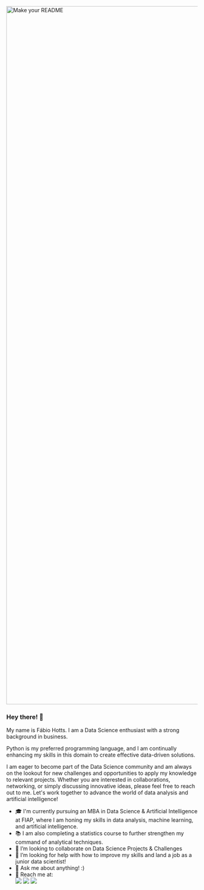 <p align=”center”>

<img width="1834" alt="Make your README" src="https://github.com/fhotts/fhotts/assets/122341337/d4d04ab3-9388-4136-846f-0adcdddc832a">

</p>

### Hey there! 👋

My name is Fábio Hotts. I am a Data Science enthusiast with a strong background in business.

Python is my preferred programming language, and I am continually enhancing my skills in this domain to create effective data-driven solutions.

I am eager to become part of the Data Science community and am always on the lookout for new challenges and opportunities to apply my knowledge to relevant projects. Whether you are interested in collaborations, networking, or simply discussing innovative ideas, please feel free to reach out to me. Let's work together to advance the world of data analysis and artificial intelligence!

- 🎓 I'm currently pursuing an MBA in Data Science & Artificial Intelligence at FIAP, where I am honing my skills in data analysis, machine learning, and artificial intelligence.
- 📚 I am also completing a statistics course to further strengthen my command of analytical techniques.
- 👯 I’m looking to collaborate on Data Science Projects & Challenges
- 🤔 I’m looking for help with how to improve my skills and land a job as a junior data scientist!
- 💬 Ask me about anything! :)
- 🔗 Reach me at:
  <div> 
  <a href="https://www.instagram.com/fabiohotts/" target="_blank"><img src="https://img.shields.io/badge/-Instagram-%23E4405F?style=for-the-badge&logo=instagram&logoColor=white" target="_blank"></a> <a href = "mailto:fhotts@gmail.com"><img src="https://img.shields.io/badge/-Gmail-%23333?style=for-the-badge&logo=gmail&logoColor=white" target="_blank"></a> <a href="https://www.linkedin.com/in/fhotts" target="_blank"><img src="https://img.shields.io/badge/-LinkedIn-%230077B5?style=for-the-badge&logo=linkedin&logoColor=white" target="_blank"></a> 
</div>
